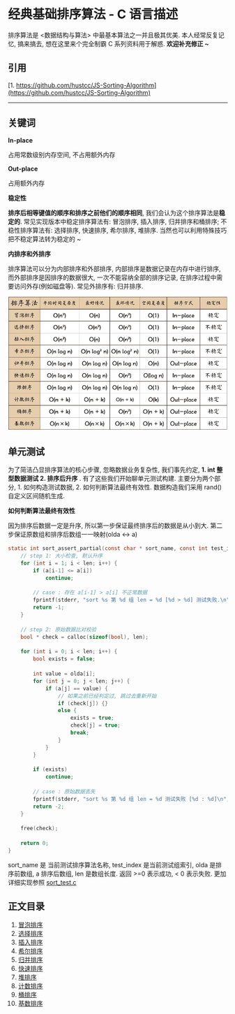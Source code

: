 # 经典基础排序算法 - C 语言描述

排序算法是 <数据结构与算法> 中最基本算法之一并且极其优美. 本人经常反复记忆, 搞来搞去, 想在这里来个完全制霸 C 系列资料用于解惑. **欢迎补充修正 ~**

## 引用

[1. https://github.com/hustcc/JS-Sorting-Algorithm](https://github.com/hustcc/JS-Sorting-Algorithm)

***

## 关键词

**In-place**

占用常数级别内存空间, 不占用额外内存

**Out-place**

占用额外内存

**稳定性**

**排序后相等键值的顺序和排序之前他们的顺序相同**, 我们会认为这个排序算法是**稳定的**. 常见实现版本中稳定排序算法有: 冒泡排序, 插入排序, 归并排序和桶排序; 不稳性排序算法有: 选择排序, 快速排序, 希尔排序, 堆排序. 当然也可以利用特殊技巧把不稳定算法转为稳定的 ~ 

**内排序和外排序**

排序算法可以分为内部排序和外部排序, 内部排序是数据记录在内存中进行排序, 而外部排序是因排序的数据很大, 一次不能容纳全部的排序记录, 在排序过程中需要访问外存(例如磁盘等). 常见外排序有: 归并排序.

![经典核心排序算法 概览截图](resources/sort.png)

## 单元测试

为了简洁凸显排序算法的核心步骤, 忽略数据业务复杂性, 我们事先约定, **1. int 整型数据测试 2. 排序后升序** . 有了这些我们开始聊单元测试构建. 主要分为两个部分, 1. 如何构造测试数据, 2. 如何判断算法最终有效性. 数据构造我们采用 rand() 自定义区间随机生成. 

**如何判断算法最终有效性**

因为排序后数据一定是升序, 所以第一步保证最终排序后的数据是从小到大. 第二步保证原数组和排序后数组一一映射(olda <-> a)

```C
static int sort_assert_partial(const char * sort_name, const int test_index, int * olda, int * a, int len) {
    // step 1: 大小检查, 默认升序
    for (int i = 1; i < len; i++) {
        if (a[i-1] <= a[i])
            continue;

        // case : 存在 a[i-1] > a[i] 不正常数据
        fprintf(stderr, "sort %s 第 %d 组 len = %d [%d > %d] 测试失败.\n", sort_name, test_index, len, a[i-1], a[i]);
        return -1;
    }

    // step 2: 原始数据比对校验
    bool * check = calloc(sizeof(bool), len);

    for (int i = 0; i < len; i++) {
        bool exists = false;

        int value = olda[i];
        for (int j = 0; j < len; j++) {
            if (a[j] == value) {
                // 如果之前已经判定过, 跳过去重新开始
                if (check[j]) {}
                else {
                    exists = true;
                    check[j] = true;
                    break;
                }
            }
        }

        if (exists) 
            continue;
        
        // case : 原始数据丢失
        fprintf(stderr, "sort %s 第 %d 组 len = %d 测试失败 [%d : %d]\n", sort_name, test_index, len, i, value);
        return -2;
    }

    free(check);

    return 0;
}
```

sort_name 是 当前测试排序算法名称, test_index 是当前测试组索引, olda 是排序前数组, a 排序后数组, len 是数组长度. 返回 >=0 表示成功, < 0 表示失败. 更加详细实现参照 [sort_test.c](./code/sort_test.c)

## 正文目录

1. [冒泡排序](1.bubbleSort.md)
2. [选择排序](2.selectionSort.md)
3. [插入排序](3.insertionSort.md)
4. [希尔排序](4.shellSort.md)
5. [归并排序](5.mergeSort.md)
6. [快速排序](6.quickSort.md)
7. [堆排序](7.heapSort.md)
8. [计数排序](8.countingSort.md)
9. [桶排序](9.bucketSort.md)
10. [基数排序](10.radixSort.md)
